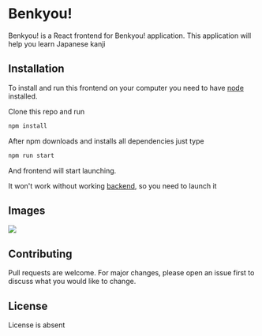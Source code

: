 # Benkyou!

Benkyou! is a React frontend for Benkyou! application. This application will help you learn Japanese kanji

## Installation

To install and run this frontend on your computer you need to have [node](https://nodejs.org/en/download/) installed.

Clone this repo and run
```bash
npm install
```
After npm downloads and installs all dependencies just type
```bash
npm run start
```
And frontend will start launching.

It won't work without working [backend](https://github.com/rihoko-vladimir/benkyou-backend), so you need to launch it

## Images

![](https://i.imgur.com/7T1JMZv.png)

## Contributing
Pull requests are welcome. For major changes, please open an issue first to discuss what you would like to change.

## License
License is absent

